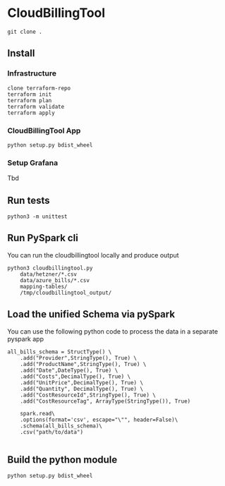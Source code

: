 # CloudBillingTool

```
git clone .
```

## Install

### Infrastructure
```
clone terraform-repo
terraform init
terraform plan
terraform validate
terraform apply
```


### CloudBillingTool App
```
python setup.py bdist_wheel
```

### Setup Grafana

Tbd


## Run tests
```
python3 -m unittest
```


## Run PySpark cli

You can run the cloudbillingtool locally and produce output
````
python3 cloudbillingtool.py 
    data/hetzner/*.csv
    data/azure_bills/*.csv
    mapping-tables/
    /tmp/cloudbillingtool_output/
````


## Load the unified Schema via pySpark

You can use the following python code to process the data in a separate pyspark app
```
all_bills_schema = StructType() \
    .add("Provider",StringType(), True) \
    .add("ProductName",StringType(), True) \
    .add("Date",DateType(), True) \
    .add("Costs",DecimalType(), True) \
    .add("UnitPrice",DecimalType(), True) \
    .add("Quantity", DecimalType(), True) \
    .add("CostResourceId",StringType(), True) \
    .add("CostResourceTag", ArrayType(StringType()), True)
  
    spark.read\
    .options(format='csv', escape="\"", header=False)\
    .schema(all_bills_schema)\
    .csv("path/to/data")
  
  ```


##  Build the python module
```
python setup.py bdist_wheel
```